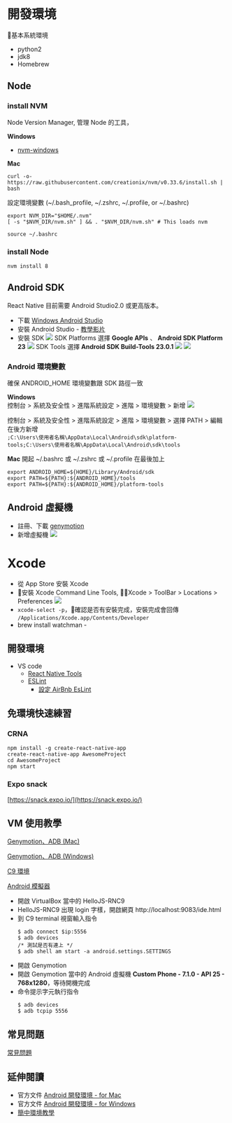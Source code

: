 # 開發環境
基本系統環境

- python2
- jdk8
- Homebrew

## Node

### install NVM
Node Version Manager, 管理 Node 的工具，

**Windows**
- [nvm-windows](https://github.com/coreybutler/nvm-windows)

**Mac**
```
curl -o- https://raw.githubusercontent.com/creationix/nvm/v0.33.6/install.sh | bash
```

設定環境變數 (~/.bash_profile, ~/.zshrc, ~/.profile, or ~/.bashrc)
```
export NVM_DIR="$HOME/.nvm"
[ -s "$NVM_DIR/nvm.sh" ] && . "$NVM_DIR/nvm.sh" # This loads nvm
```

`source ~/.bashrc`

### install Node

```
nvm install 8
```

## Android SDK
React Native 目前需要 Android Studio2.0 或更高版本。

- 下載 [Windows Android Studio](https://developer.android.com/studio/index.html)
- 安裝 Android Studio - [教學影片](https://developer.android.com/studio/install.html)
- 安裝 SDK
![](./assets/androidstudio1.png)
SDK Platforms 選擇 **Google APIs** 、 **Android SDK Platform 23**
![](./assets/androidstudio2.png)
SDK Tools 選擇 **Android SDK Build-Tools 23.0.1**
![](./assets/androidstudio3.png)
![](./assets/androidstudio4.png)

### Android 環境變數
確保 ANDROID_HOME 環境變數跟 SDK 路徑一致  

**Windows**  
控制台 > 系統及安全性 > 進階系統設定 > 進階 > 環境變數 > 新增
![](./assets/androidhome.png)

控制台 > 系統及安全性 > 進階系統設定 > 進階 > 環境變數 > 選擇 PATH > 編輯
在後方新增  
`;C:\Users\使用者名稱\AppData\Local\Android\sdk\platform-tools;C:\Users\使用者名稱\AppData\Local\Android\sdk\tools`

**Mac**
開起 ~/.bashrc 或 ~/.zshrc 或 ~/.profile 在最後加上
```
export ANDROID_HOME=${HOME}/Library/Android/sdk
export PATH=${PATH}:${ANDROID_HOME}/tools
export PATH=${PATH}:${ANDROID_HOME}/platform-tools
```
## Android 虛擬機

- 註冊、下載 [genymotion](https://www.genymotion.com/pricing-and-licensing/)
- 新增虛擬機
![](./assets/genymotion1.jpg)

# Xcode
- 從 App Store 安裝 Xcode
- 安裝 Xcode Command Line Tools, Xcode > ToolBar > Locations > Preferences
![](./assets/xcode1.png)
- `xcode-select -p`，確認是否有安裝完成，安裝完成會回傳 `/Applications/Xcode.app/Contents/Developer`
- brew install watchman - 

## 開發環境
- VS code
  - [React Native Tools](https://marketplace.visualstudio.com/items?itemName=vsmobile.vscode-react-native)
  - [ESLint](https://marketplace.visualstudio.com/items?itemName=dbaeumer.vscode-eslint)
    - [設定 AirBnb EsLint](eslint.md)

## 免環境快速練習

### CRNA
```
npm install -g create-react-native-app
create-react-native-app AwesomeProject
cd AwesomeProject
npm start
```

### Expo snack
[https://snack.expo.io/](https://snack.expo.io/)

## VM 使用教學

[Genymotion、ADB (Mac)](https://drive.google.com/open?id=0B8Q6P_xVwRg9a08zTVNCUHMxZlk)

[Genymotion、ADB (Windows)](https://drive.google.com/open?id=0B8Q6P_xVwRg9MzhsaGViTzJMR0k)

[C9 環境](https://drive.google.com/file/d/0B8Q6P_xVwRg9X3J4bHFDSU5taE0/view?usp=sharing)

[Android 模擬器](https://drive.google.com/open?id=0B8Q6P_xVwRg9YnVvOEtRMU9pc00)

- 開啟 VirtualBox 當中的 HelloJS-RNC9 
- HelloJS-RNC9 出現 login 字樣，開啟網頁 http://localhost:9083/ide.html
- 到 C9 terminal 視窗輸入指令
  ```
  $ adb connect $ip:5556
  $ adb devices
  /* 測試是否有連上 */
  $ adb shell am start -a android.settings.SETTINGS
  ```
- 開啟 Genymotion
- 開啟 Genymotion 當中的 Android 虛擬機 **Custom Phone - 7.1.0 - API 25 - 768x1280**，等待開機完成
- 命令提示字元執行指令
  ```
  $ adb devices
  $ adb tcpip 5556
  ```

## 常見問題
[常見問題](http://bbs.reactnative.cn/topic/130/%E6%96%B0%E6%89%8B%E6%8F%90%E9%97%AE%E5%89%8D%E5%85%88%E6%9D%A5%E8%BF%99%E9%87%8C%E7%9C%8B%E7%9C%8B-react-native%E7%9A%84%E5%B8%B8%E8%A7%81%E9%97%AE%E9%A2%98)

## 延伸閱讀
* 官方文件 [Android 開發環境 - for Mac](http://facebook.github.io/react-native/releases/0.44/docs/getting-started.html#android-development-environment)
* 官方文件 [Android 開發環境 - for Windows](http://facebook.github.io/react-native/releases/0.44/docs/getting-started.html#android-development-environment)
* [簡中環境教學](http://reactnative.cn/docs/0.47/getting-started.html)
